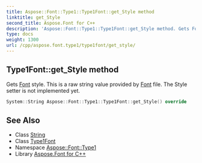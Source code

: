 ```yaml
---
title: Aspose::Font::Type1::Type1Font::get_Style method
linktitle: get_Style
second_title: Aspose.Font for C++
description: 'Aspose::Font::Type1::Type1Font::get_Style method. Gets Font style. This is a raw string value provided by Font file. The Style setter is not implemented yet in C++.'
type: docs
weight: 1300
url: /cpp/aspose.font.type1/type1font/get_style/
---
```

## Type1Font::get_Style method


Gets [Font](../../../aspose.font/font/) style. This is a raw string value provided by [Font](../../../aspose.font/font/) file. The Style setter is not implemented yet.

```cpp
System::String Aspose::Font::Type1::Type1Font::get_Style() override
```

## See Also

* Class [String](../../../system/string/)
* Class [Type1Font](../)
* Namespace [Aspose::Font::Type1](../../)
* Library [Aspose.Font for C++](../../../)
